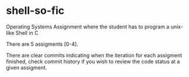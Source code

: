 # shell-so-fic
Operating Systems Assignment where the student has to program a unix-like Shell in C 


There are 5 assigments [0-4].

There are clear commits indicating when the iteration for each assigment finished, check commit history if you wish to review the code status at a given assigment.
